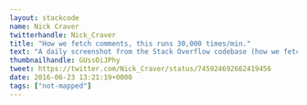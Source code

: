 ```yaml
---
layout: stackcode
name: Nick Craver
twitterhandle: Nick_Craver
title: "How we fetch comments, this runs 30,000 times/min."
text: "A daily screenshot from the Stack Overflow codebase (how we fetch comments, this runs 30,000 times/min). "
thumbnailhandle: GUssOiJPhy
tweet: https://twitter.com/Nick_Craver/status/745924692662419456
date: 2016-06-23 13:21:19+0000
tags: ["not-mapped"]
---
```

